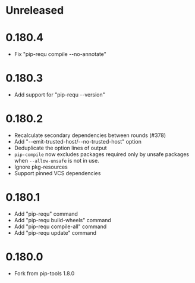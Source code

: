 # Unreleased

# 0.180.4

- Fix "pip-requ compile --no-annotate"

# 0.180.3

- Add support for "pip-requ --version"

# 0.180.2

- Recalculate secondary dependencies between rounds (#378)
- Add "--emit-trusted-host/--no-trusted-host" option
- Deduplicate the option lines of output
- `pip-compile` now excludes packages required only by unsafe packages when
  `--allow-unsafe` is not in use.
- Ignore pkg-resources
- Support pinned VCS dependencies

# 0.180.1

- Add "pip-requ" command
- Add "pip-requ build-wheels" command
- Add "pip-requ compile-all" command
- Add "pip-requ update" command

# 0.180.0

- Fork from pip-tools 1.8.0
